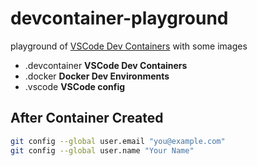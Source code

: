 # devcontainer-playground

playground of
[VSCode Dev Containers](https://code.visualstudio.com/docs/devcontainers/containers)
with some images

- .devcontainer **VSCode Dev Containers**
- .docker **Docker Dev Environments**
- .vscode **VSCode config**

## After Container Created

```bash
git config --global user.email "you@example.com"
git config --global user.name "Your Name"
```
